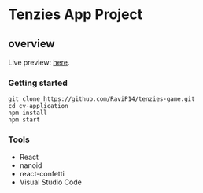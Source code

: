 # Tenzies App Project

## overview

Live preview: <a href="">here</a>.

### Getting started

```
git clone https://github.com/RaviP14/tenzies-game.git
cd cv-application
npm install
npm start
```

### Tools

- React
- nanoid
- react-confetti
- Visual Studio Code
